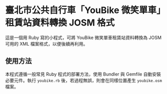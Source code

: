 # 臺北市公共自行車「YouBike 微笑單車」租賃站資料轉換 JOSM 格式

這是一個用 Ruby 寫的小程式，可將 YouBike 微笑單車租賃站資料轉換為 JOSM 可用的 XML 檔案格式，以便後續再利用。

## 使用方法

本程式遵循一般常見 Ruby 程式的部署方法，使用 Bundler 與 Gemfile 自動安裝必要元件。執行 <code>youbike.rb</code> 後，若過程無誤，則會在同樣位置產生 <code>youbike.osm</code> 檔案。

